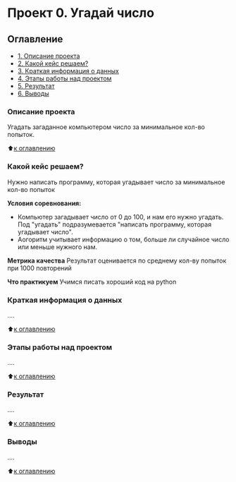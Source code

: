 # Проект 0. Угадай число

## Оглавление
* [1. Описание проекта](https://github.com/nikolai-karpov/SF_DS/blob/main/project0/README.md#Описание-проекта)
* [2. Какой кейс решаем?](https://github.com/nikolai-karpov/SF_DS/blob/main/project0/README.md#Какой-кейс-решаем)
* [3. Краткая информация о данных](https://github.com/nikolai-karpov/SF_DS/blob/main/project0/README.md#Краткая-информация-о-данных)
* [4. Этапы работы над проектом](https://github.com/nikolai-karpov/SF_DS/blob/main/project0/README.md#Этапы-работы-над-проектом)
* [5. Результат](https://github.com/nikolai-karpov/SF_DS/blob/main/project0/README.md#Результат)
* [6. Выводы](https://github.com/nikolai-karpov/SF_DS/blob/main/project0/README.md#Выводы)

### Описание проекта
Угадать загаданное компьютером число за минимальное кол-во попыток.

:arrow_up:[к оглавлению](https://github.com/nikolai-karpov/SF_DS/blob/main/project0/README.md#Оглавление)


### Какой кейс решаем?
Нужно написать программу, которая угадывает число за минимальное кол-во попыток

**Условия соревнования:**
- Компьютер загадывает число от 0 до 100, и нам его нужно угадать. Под "угадать" подразумевается "написать программу, которая угадывает число".
- Аогоритм учитывает информацию о том, больше ли случайное число или меньше нужного нам.

**Метрика качества**
Результат оценивается по среднему кол-ву попыток при 1000 повторений

**Что практикуем**
Учимся писать хороший код на python


### Краткая информация о данных
....

:arrow_up:[к оглавлению](https://github.com/nikolai-karpov/SF_DS/blob/main/project0/README.md#Оглавление)

### Этапы работы над проектом
....

:arrow_up:[к оглавлению](https://github.com/nikolai-karpov/SF_DS/blob/main/project0/README.md#Оглавление)

### Результат
....

:arrow_up:[к оглавлению](https://github.com/nikolai-karpov/SF_DS/blob/main/project0/README.md#Оглавление)

### Выводы
....

:arrow_up:[к оглавлению](https://github.com/nikolai-karpov/SF_DS/blob/main/project0/README.md#Оглавление)
